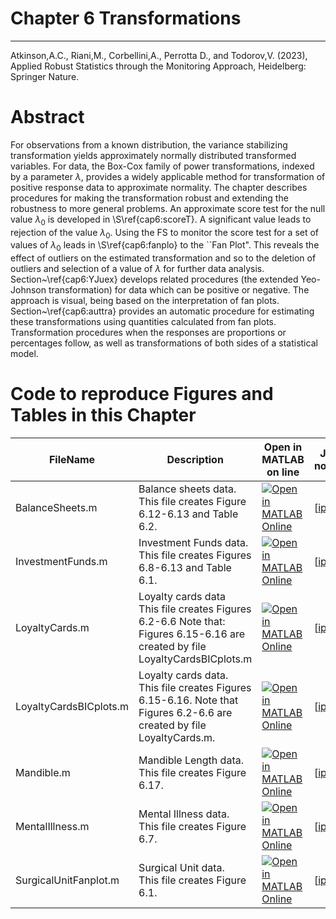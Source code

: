 # Chapter 6 Transformations


---
Atkinson,A.C., Riani,M., Corbellini,A., Perrotta D., and Todorov,V. (2023), Applied Robust Statistics through the Monitoring Approach, Heidelberg: Springer Nature.

# Abstract
 For observations from a known distribution, the variance stabilizing transformation yields approximately normally distributed transformed variables. For data, the Box-Cox family of power transformations, indexed by a parameter $\lambda$, provides a widely applicable method for transformation of positive response data to approximate normality. The chapter describes procedures for making the transformation robust and extending the robustness to more general problems.
  An approximate score test for the null value  $\lambda_0$ is developed in \S\ref{cap6:scoreT}. A significant value leads to rejection of the value $\lambda_0$. Using the FS to monitor the score test for a set of values of $\lambda_0$ leads in \S\ref{cap6:fanplo} to the ``Fan Plot". This reveals the effect of outliers on the estimated transformation and so to the deletion of outliers and selection of a value of $\lambda$ for further data analysis. Section~\ref{cap6:YJuex} develops related procedures (the extended Yeo-Johnson transformation) for data which can be positive or negative.
The approach is visual, being based on the interpretation of fan plots. Section~\ref{cap6:auttra} provides an automatic procedure for estimating these transformations  using quantities calculated from fan plots.  Transformation procedures  when the responses are proportions or percentages follow, as well as transformations of both sides of a statistical model.

# Code to reproduce Figures and Tables in this Chapter




| FileName | Description | Open in MATLAB on line | Jupiter notebook |  |---|---|---|---|  |BalanceSheets.m|Balance sheets data.<br/> This file creates Figure 6.12-6.13 and Table 6.2.|[![Open in MATLAB Online](https://www.mathworks.com/images/responsive/global/open-in-matlab-online.svg)](https://matlab.mathworks.com/open/github/v1?repo=UniprJRC/FigMonitoringBook&file=cap6//BalanceSheets.m)| [[ipynb](BalanceSheets.ipynb)]|InvestmentFunds.m|Investment Funds data.<br/> This file creates Figures 6.8-6.13 and Table 6.1.|[![Open in MATLAB Online](https://www.mathworks.com/images/responsive/global/open-in-matlab-online.svg)](https://matlab.mathworks.com/open/github/v1?repo=UniprJRC/FigMonitoringBook&file=cap6//InvestmentFunds.m)| [[ipynb](InvestmentFunds.ipynb)]|LoyaltyCards.m|Loyalty cards data<br/> This file creates Figures 6.2-6.6 Note that: Figures 6.15-6.16 are created by file LoyaltyCardsBICplots.m|[![Open in MATLAB Online](https://www.mathworks.com/images/responsive/global/open-in-matlab-online.svg)](https://matlab.mathworks.com/open/github/v1?repo=UniprJRC/FigMonitoringBook&file=cap6//LoyaltyCards.m)| [[ipynb](LoyaltyCards.ipynb)]|LoyaltyCardsBICplots.m|Loyalty cards data.<br/> This file creates Figures 6.15-6.16. Note that Figures 6.2-6.6 are created by file LoyaltyCards.m.|[![Open in MATLAB Online](https://www.mathworks.com/images/responsive/global/open-in-matlab-online.svg)](https://matlab.mathworks.com/open/github/v1?repo=UniprJRC/FigMonitoringBook&file=cap6//LoyaltyCardsBICplots.m)| [[ipynb](LoyaltyCardsBICplots.ipynb)]|Mandible.m|Mandible Length data.<br/> This file creates Figure 6.17.|[![Open in MATLAB Online](https://www.mathworks.com/images/responsive/global/open-in-matlab-online.svg)](https://matlab.mathworks.com/open/github/v1?repo=UniprJRC/FigMonitoringBook&file=cap6//Mandible.m)| [[ipynb](Mandible.ipynb)]|MentalIllness.m|Mental Illness data.<br/> This file creates Figure 6.7.|[![Open in MATLAB Online](https://www.mathworks.com/images/responsive/global/open-in-matlab-online.svg)](https://matlab.mathworks.com/open/github/v1?repo=UniprJRC/FigMonitoringBook&file=cap6//MentalIllness.m)| [[ipynb](MentalIllness.ipynb)]|SurgicalUnitFanplot.m|Surgical Unit data.<br/> This file creates Figure 6.1.|[![Open in MATLAB Online](https://www.mathworks.com/images/responsive/global/open-in-matlab-online.svg)](https://matlab.mathworks.com/open/github/v1?repo=UniprJRC/FigMonitoringBook&file=cap6//SurgicalUnitFanplot.m)| [[ipynb](SurgicalUnitFanplot.ipynb)]